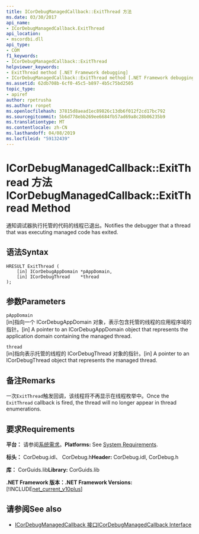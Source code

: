 ```yaml
---
title: ICorDebugManagedCallback::ExitThread 方法
ms.date: 03/30/2017
api_name:
- ICorDebugManagedCallback.ExitThread
api_location:
- mscordbi.dll
api_type:
- COM
f1_keywords:
- ICorDebugManagedCallback::ExitThread
helpviewer_keywords:
- ExitThread method [.NET Framework debugging]
- ICorDebugManagedCallback::ExitThread method [.NET Framework debugging]
ms.assetid: 62db708b-6cf0-45c5-b897-4b5c75bd2505
topic_type:
- apiref
author: rpetrusha
ms.author: ronpet
ms.openlocfilehash: 37815d8aead1ec89826c13db6f012f2cd17bc792
ms.sourcegitcommit: 5b6d778ebb269ee6684fb57ad69a8c28b06235b9
ms.translationtype: MT
ms.contentlocale: zh-CN
ms.lasthandoff: 04/08/2019
ms.locfileid: "59132439"
---
```

# <a name="icordebugmanagedcallbackexitthread-method"></a><span data-ttu-id="5c563-102">ICorDebugManagedCallback::ExitThread 方法</span><span class="sxs-lookup"><span data-stu-id="5c563-102">ICorDebugManagedCallback::ExitThread Method</span></span>
<span data-ttu-id="5c563-103">通知调试器执行托管的代码的线程已退出。</span><span class="sxs-lookup"><span data-stu-id="5c563-103">Notifies the debugger that a thread that was executing managed code has exited.</span></span>  
  
## <a name="syntax"></a><span data-ttu-id="5c563-104">语法</span><span class="sxs-lookup"><span data-stu-id="5c563-104">Syntax</span></span>  
  
```  
HRESULT ExitThread (  
    [in] ICorDebugAppDomain *pAppDomain,  
    [in] ICorDebugThread    *thread  
);  
```  
  
## <a name="parameters"></a><span data-ttu-id="5c563-105">参数</span><span class="sxs-lookup"><span data-stu-id="5c563-105">Parameters</span></span>  
 `pAppDomain`  
 <span data-ttu-id="5c563-106">[in]指向一个 ICorDebugAppDomain 对象，表示包含托管的线程的应用程序域的指针。</span><span class="sxs-lookup"><span data-stu-id="5c563-106">[in] A pointer to an ICorDebugAppDomain object that represents the application domain containing the managed thread.</span></span>  
  
 `thread`  
 <span data-ttu-id="5c563-107">[in]指向表示托管的线程的 ICorDebugThread 对象的指针。</span><span class="sxs-lookup"><span data-stu-id="5c563-107">[in] A pointer to an ICorDebugThread object that represents the managed thread.</span></span>  
  
## <a name="remarks"></a><span data-ttu-id="5c563-108">备注</span><span class="sxs-lookup"><span data-stu-id="5c563-108">Remarks</span></span>  
 <span data-ttu-id="5c563-109">一次`ExitThread`触发回调，该线程将不再显示在线程枚举中。</span><span class="sxs-lookup"><span data-stu-id="5c563-109">Once the `ExitThread` callback is fired, the thread will no longer appear in thread enumerations.</span></span>  
  
## <a name="requirements"></a><span data-ttu-id="5c563-110">要求</span><span class="sxs-lookup"><span data-stu-id="5c563-110">Requirements</span></span>  
 <span data-ttu-id="5c563-111">**平台：** 请参阅[系统需求](../../../../docs/framework/get-started/system-requirements.md)。</span><span class="sxs-lookup"><span data-stu-id="5c563-111">**Platforms:** See [System Requirements](../../../../docs/framework/get-started/system-requirements.md).</span></span>  
  
 <span data-ttu-id="5c563-112">**标头：** CorDebug.idl、 CorDebug.h</span><span class="sxs-lookup"><span data-stu-id="5c563-112">**Header:** CorDebug.idl, CorDebug.h</span></span>  
  
 <span data-ttu-id="5c563-113">**库：** CorGuids.lib</span><span class="sxs-lookup"><span data-stu-id="5c563-113">**Library:** CorGuids.lib</span></span>  
  
 **<span data-ttu-id="5c563-114">.NET Framework 版本：</span><span class="sxs-lookup"><span data-stu-id="5c563-114">.NET Framework Versions:</span></span>** [!INCLUDE[net_current_v10plus](../../../../includes/net-current-v10plus-md.md)]  
  
## <a name="see-also"></a><span data-ttu-id="5c563-115">请参阅</span><span class="sxs-lookup"><span data-stu-id="5c563-115">See also</span></span>

- [<span data-ttu-id="5c563-116">ICorDebugManagedCallback 接口</span><span class="sxs-lookup"><span data-stu-id="5c563-116">ICorDebugManagedCallback Interface</span></span>](../../../../docs/framework/unmanaged-api/debugging/icordebugmanagedcallback-interface.md)
